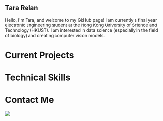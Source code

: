 ## Tara Relan
Hello, I'm Tara, and welcome to my GitHub page! I am currently a final year electronic engineering student at the Hong Kong University of Science and Technology (HKUST). I am interested in data science (especially in the field of biology) and creating computer vision models.
# Current Projects

# Technical Skills

# Contact Me
<img src="{https://img.shields.io/badge/LinkedIn-0077B5?style=for-the-badge&logo=linkedin&logoColor=white}" />
